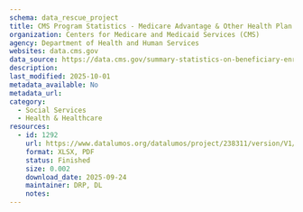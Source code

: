 ```yaml
---
schema: data_rescue_project 
title: CMS Program Statistics - Medicare Advantage & Other Health Plan Enrollment
organization: Centers for Medicare and Medicaid Services (CMS)
agency: Department of Health and Human Services
websites: data.cms.gov
data_source: https://data.cms.gov/summary-statistics-on-beneficiary-enrollment/medicare-and-medicaid-reports/cms-program-statistics-medicare-advantage-other-health-plan-enrollment
description: 
last_modified: 2025-10-01
metadata_available: No
metadata_url: 
category:
  - Social Services 
  - Health & Healthcare 
resources:
  - id: 1292
    url: https://www.datalumos.org/datalumos/project/238311/version/V1/view
    format: XLSX, PDF
    status: Finished
    size: 0.002
    download_date: 2025-09-24
    maintainer: DRP, DL
    notes: 
---
```


